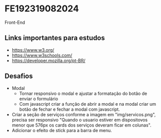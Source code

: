 # FE192319082024

Front-End

## Links importantes para estudos

- https://www.w3.org/
- https://www.w3schools.com/
- https://developer.mozilla.org/pt-BR/

## Desafios

- Modal
  - Tornar responsivo o modal e ajustar a formatação do botão de enviar o formulário
  - Com javascript criar a função de abrir a modal e na modal criar um botão de fechar e fechar a modal com javascript.
- Criar a seção de serviços conforme a imagem em "img/servicos.png", precisa ser responsivo "Quando o usuario estiver em dispositovos menor que 576px os cards dos serviços deveram ficar em colunas".
- Adicionar o efeito de stick para a barra de menu.
